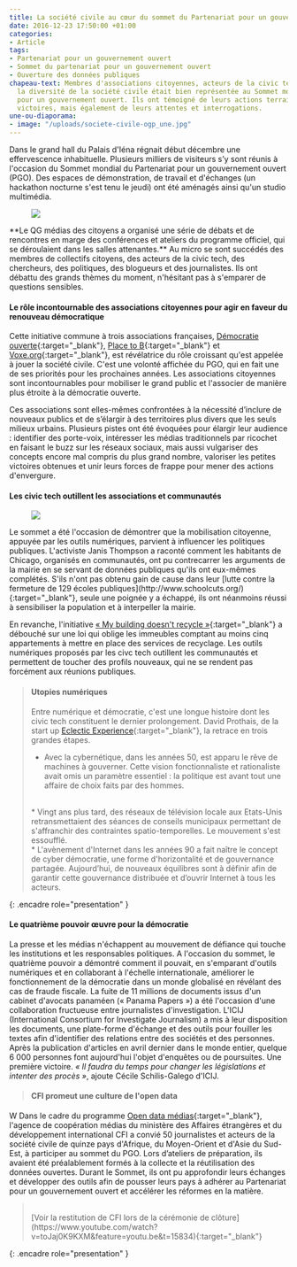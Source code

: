 ```yaml
---
title: La société civile au cœur du sommet du Partenariat pour un gouvernement ouvert
date: 2016-12-23 17:50:00 +01:00
categories:
- Article
tags:
- Partenariat pour un gouvernement ouvert
- Sommet du partenariat pour un gouvernement ouvert
- Ouverture des données publiques
chapeau-text: Membres d'associations citoyennes, acteurs de la civic tech, journalistes...
  la diversité de la société civile était bien représentée au Sommet mondial du Partenariat
  pour un gouvernement ouvert. Ils ont témoigné de leurs actions terrain, de leurs
  victoires, mais également de leurs attentes et interrogations.
une-ou-diaporama:
- image: "/uploads/societe-civile-ogp_une.jpg"
---
```


Dans le grand hall du Palais d'Iéna régnait début décembre une effervescence inhabituelle. Plusieurs milliers de visiteurs s’y sont réunis à l'occasion du Sommet mondial du Partenariat pour un gouvernement ouvert (PGO). Des espaces de démonstration, de travail et d'échanges (un hackathon nocturne s'est tenu le jeudi) ont été aménagés ainsi qu'un studio multimédia.

<figure class='image-left' style='width: 40%; margin-right: 10px;'><img src="/uploads/place-to-do-ogp.jpg"/>
</figure>**Le QG médias des citoyens a organisé une série de débats et de rencontres en marge des conférences et ateliers du programme officiel, qui se déroulaient dans les salles attenantes.** Au micro se sont succédés des membres de collectifs citoyens, des acteurs de la civic tech, des chercheurs, des politiques, des blogueurs et des journalistes. Ils ont débattu des grands thèmes du moment, n'hésitant pas à s'emparer de questions sensibles.

#### Le rôle incontournable des associations citoyennes pour agir en faveur du renouveau démocratique

Cette initiative commune à trois associations françaises, [Démocratie ouverte](https://democratieouverte.org/){:target="_blank"}, [Place to B](http://www.placetob.org/){:target="_blank"} et [Voxe.org](https://www.voxe.org/){:target="_blank"}, est révélatrice du rôle croissant qu'est appelée à jouer la société civile. C'est une volonté affichée du PGO, qui en fait une de ses priorités pour les prochaines années. Les associations citoyennes sont incontournables pour mobiliser le grand public et l'associer de manière plus étroite à la démocratie ouverte.

Ces associations sont elles-mêmes confrontées à la nécessité d’inclure de nouveaux publics et de s’élargir à des territoires plus divers que les seuls milieux urbains. Plusieurs pistes ont été évoquées pour élargir leur audience : identifier des porte-voix, intéresser les médias traditionnels par ricochet en faisant le buzz sur les réseaux sociaux, mais aussi vulgariser des concepts encore mal compris du plus grand nombre, valoriser les petites victoires obtenues et unir leurs forces de frappe pour mener des actions d'envergure.

#### Les civic tech outillent les associations et communautés

<figure class='image-left' style='width: 40%; margin-right: 10px;'><img src="/uploads/societe-civile-ogp-chicago.jpg"/>
</figure> Le sommet a été l'occasion de démontrer que la mobilisation citoyenne, appuyée par les outils numériques, parvient à influencer les politiques publiques. L'activiste Janis Thompson a raconté comment les habitants de Chicago, organisés en communautés, ont pu contrecarrer les arguments de la mairie en se servant de données publiques qu'ils ont eux-mêmes complétés. S'ils n'ont pas obtenu gain de cause dans leur [lutte contre la fermeture de 129 écoles publiques](http://www.schoolcuts.org/){:target="_blank"}, seule une poignée y a échappé, ils ont néanmoins réussi à sensibiliser la population et à interpeller la mairie.

En revanche, l'initiative [« My building doesn't recycle »](http://mybuildingdoesntrecycle.com/){:target="_blank"} a débouché sur une loi qui oblige les immeubles comptant au moins cinq appartements à mettre en place des services de recyclage. Les outils numériques proposés par les civc tech outillent les communautés et permettent de toucher des profils nouveaux, qui ne se rendent pas forcément aux réunions publiques.

> #### Utopies numériques
>
> Entre numérique et démocratie, c'est une longue histoire dont les civic tech constituent le dernier prolongement. David Prothais, de la start up [Eclectic Experience](http://www.eclectic-experience.net/){:target="_blank"}, la retrace en trois grandes étapes.
> * Avec la cybernétique, dans les années 50, est apparu le rêve de machines à gouverner. Cette vision fonctionnaliste et rationaliste avait omis un paramètre essentiel : la politique est avant tout une affaire de choix faits par des hommes.
> <br>
> * Vingt ans plus tard, des réseaux de télévision locale aux Etats-Unis retransmettaient des séances de conseils municipaux permettant de s'affranchir des contraintes spatio-temporelles. Le mouvement s'est essoufflé.
> <br>
> * L'avènement d'Internet dans les années 90 a fait naître le concept de cyber démocratie, une forme d'horizontalité et de gouvernance partagée. Aujourd’hui, de nouveaux équilibres sont à définir afin de garantir cette gouvernance distribuée et d’ouvrir Internet à tous les acteurs.
{: .encadre role="presentation" }

#### Le quatrième pouvoir œuvre pour la démocratie

La presse et les médias n'échappent au mouvement de défiance qui touche les institutions et les responsables politiques. A l'occasion du sommet, le quatrième pouvoir a démontré comment il pouvait, en s'emparant d'outils numériques et en collaborant à l'échelle internationale, améliorer le fonctionnement de la démocratie dans un monde globalisé en révélant des cas de fraude fiscale. La fuite de 11 millions de documents issus d'un cabinet d'avocats panaméen (« Panama Papers ») a été l'occasion d'une collaboration fructueuse entre journalistes d'investigation.
L'ICIJ (International Consortium for Investigate Journalism) a mis à leur disposition les documents, une plate-forme d'échange et des outils pour fouiller les textes afin d'identifier des relations entre des sociétés et des personnes. Après la publication d'articles en avril dernier dans le monde entier, quelque 6 000 personnes font aujourd'hui l'objet d'enquêtes ou de poursuites. Une première victoire. *« Il faudra du temps pour changer les législations et intenter des procès »*, ajoute Cécile Schilis-Galego d'ICIJ.

> #### CFI promeut une culture de l'open data
>
W Dans le cadre du programme [Open data médias](http://www.cfi.fr/fr/projet/opendata-medias){:target="_blank"}, l'agence de coopération médias du ministère des Affaires étrangères et du développement international CFI a convié 50 journalistes et acteurs de la société civile de quinze pays d'Afrique, du Moyen-Orient et d'Asie du Sud-Est, à participer au sommet du PGO. Lors d’ateliers de préparation, ils avaient été préalablement formés à la collecte et la réutilisation des données ouvertes. Durant le Sommet, ils ont pu approfondir leurs échanges et développer des outils afin de pousser leurs pays à adhérer au Partenariat pour un gouvernement ouvert et accélérer les réformes en la matière.
> <br>
> [Voir la restitution de CFI lors de la cérémonie de clôture](https://www.youtube.com/watch?v=toJaj0K9KXM&feature=youtu.be&t=15834){:target="_blank"}
{: .encadre role="presentation" }

